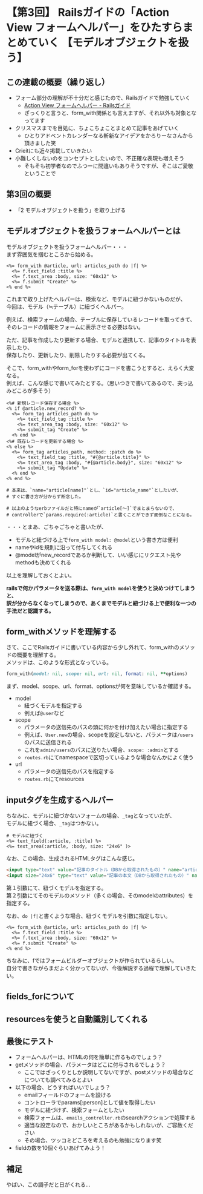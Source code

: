 # 【第3回】 Railsガイドの「Action View フォームヘルパー」をひたすらまとめていく 【モデルオブジェクトを扱う】

## この連載の概要（繰り返し）

- フォーム部分の理解が不十分だと感じたので、Railsガイドで勉強していく
  - [Action View フォームヘルパー \- Railsガイド](https://railsguides.jp/form_helpers.html)
  - ざっくりと言うと、form_with関係とも言えますが、それ以外も対象となってます
- クリスマスまでを目処に、ちょこちょことまとめて記事をあげていく
  - ひとりアドベントカレンダーなる斬新なアイデアをかろりーなさんから頂きました笑
- Crieitにも近々掲載していきたい
- 小難しくしないのをコンセプトとしたいので、不正確な表現も増えそう
  - そもそも初学者なのでふつーに間違いもありそうですが、そこはご愛敬ということで

## 第3回の概要

- 「2 モデルオブジェクトを扱う」を取り上げる

## モデルオブジェクトを扱うフォームヘルパーとは

モデルオブジェクトを扱うフォームヘルパー・・・  
まず雰囲気を掴むところから始める。  

```erb
<%= form_with @article, url: articles_path do |f| %>
  <%= f.text_field :title %>
  <%= f.text_area :body, size: "60x12" %>
  <%= f.submit "Create" %>
<% end %>
```

これまで取り上げたヘルパーは、検索など、モデルに紐づかないものだが、  
今回は、モデル（≒テーブル）に紐づくヘルパー。  

例えば、検索フォームの場合、テーブルに保存しているレコードを取ってきて、  
そのレコードの情報をフォームに表示させる必要はない。  

ただ、記事を作成したり更新する場合、モデルと連携して、記事のタイトルを表示したり、  
保存したり、更新したり、削除したりする必要が出てくる。  

そこで、form_withやform_forを使わずにコードを書こうとすると、えらく大変なる。  
例えば、こんな感じで書いてみたとする。（思いつきで書いてあるので、突っ込みどころが多そう）  

```erb
<%# 新規レコード保存する場合 %>
<% if @article.new_record? %>
  <%= form_tag articles_path do %>
    <%= text_field_tag :title %>
    <%= text_area_tag :body, size: "60x12" %>
    <%= submit_tag "Create" %>
  <% end %>
<%# 既存レコードを更新する場合 %>
<% else %>
  <%= form_tag articles_path, method: :patch do %>
    <%= text_field_tag :title, "#{@article.title}" %>
    <%= text_area_tag :body, "#{@article.body}", size: "60x12" %>
    <%= submit_tag "Update" %>
  <% end %>
<% end %>

# 本来は、`name="article[name]"`とし、`id="article_name"`としたいが、  
# すぐに書き方が分からず断念した。  

# 以上のようなerbファイルだと特にnameが`article[〜]`でまとまらないので、  
# controllerで`params.require(:article)`と書くことができず面倒なことになる。 
```

・・・とまあ、ごちゃごちゃと書いたが、

- モデルと紐づける上で`form_with model: @model`という書き方は便利
- nameやidを規則に沿って付与してくれる
- @modelがnew_recordであるか判断して、いい感じにリクエスト先やmethodも決めてくれる

以上を理解しておくとよい。  

**railsで何かパラメータを送る際は、`form_with model`を使うと決めつけてしまうと、**  
**訳が分からなくなってしまうので、あくまでモデルと紐づける上で便利な一つの手法だと認識する。**  

## form_withメソッドを理解する

さて、ここでRailsガイドに書いている内容から少し外れて、form_withのメソッドの概要を理解する。  
メソッドは、このような形式となっている。  

```rb
form_with(model: nil, scope: nil, url: nil, format: nil, **options)
```

まず、model、scope、url、format、optionsが何を意味しているか確認する。

- model
  - 紐づくモデルを指定する
  - 例えば`@user`など
- scope
  - パラメータの送信先のパスの頭に何かを付け加えたい場合に指定する
  - 例えば、`User.new`の場合、scopeを設定しないと、パラメータは`/users`のパスに送信される
  - これを`admin/users`のパスに送りたい場合、`scope: :admin`とする
  - `routes.rb`にてnamespaceで区切っているような場合なんかによく使う
- url
  - パラメータの送信先のパスを指定する
  - `routes.rb`にてresources

## inputタグを生成するヘルパー

ちなみに、モデルに紐づかないフォームの場合、`_tag`となっていたが、  
モデルに紐づく場合、`_tag`はつかない。  

```erb
# モデルに紐づく
<%= text_field(:article, :title) %>
<%= text_area(:article, :body, size: "24x6" )>
```

なお、この場合、生成されるHTMLタグはこんな感じ。  

```html
<input type="text" value="記事のタイトル（DBから取得されたもの）" name="article[title]" id="article_title">
<input size="24x6" type="text" value="記事の本文（DBから取得されたもの）" name="article[title]" id="article_body">
```

第１引数にて、紐づくモデルを指定する。  
第２引数にてそのモデルのメソッド（多くの場合、そのmodelのattributes）を指定する。  

なお、`do |f|`と書くような場合、紐づくモデルを引数に指定しない。  

```erb
<%= form_with @article, url: articles_path do |f| %>
  <%= f.text_field :title %>
  <%= f.text_area :body, size: "60x12" %>
  <%= f.submit "Create" %>
<% end %>
```

ちなみに、fではフォームビルダーオブジェクトが作られているらしい。  
自分で書きながらまだよく分かってないが、今後解説する過程で理解していきたい。  

## fields_forについて

## resourcesを使うと自動識別してくれる

## 最後にテスト

- フォームヘルパーは、HTMLの何を簡単に作るものでしょう？  
- getメソッドの場合、パラメータはどこに付与されるでしょう？  
  - ここではざっくりとしか説明してないですが、postメソッドの場合などについても調べてみるとよい
- 以下の場合、どうすればいいでしょう？
  - emailフィールドのフォームを設ける
  - コントローラでparams[:person]として値を取得したい
  - モデルに紐づけず、検索フォームとしたい
  - 検索フォームは、`emails_controller.rb`のsearchアクションで処理する
  - 適当な設定なので、おかしいところがあるかもしれないが、ご容赦ください
  - その場合、ツッコミどころを考えるのも勉強になります笑
- fieldの数を10個ぐらいあげてみよう！

## 補足

やばい、この調子だと日がくれる...  
